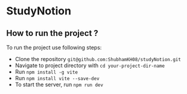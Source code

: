 # StudyNotion

## How to run the project ?
To run the project use following steps:

- Clone the repository ```git@github.com:ShubhamKH08/studyNotion.git```
- Navigate to project directory with ```cd your-project-dir-name```
- Run ```npm install -g vite```
- Run ```npm install vite --save-dev```
- To start the server, run ```npm run dev```


